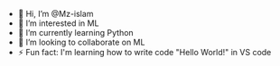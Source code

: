 - 👋 Hi, I’m @Mz-islam
- 👀 I’m interested in ML
- 🌱 I’m currently learning Python
- 💞️ I’m looking to collaborate on ML
- ⚡ Fun fact: I'm learning how to write code "Hello World!" in VS code

<!---
Mz-islam/Mz-islam is a ✨ special ✨ repository because its `README.md` (this file) appears on your GitHub profile.
You can click the Preview link to take a look at your changes.
--->
